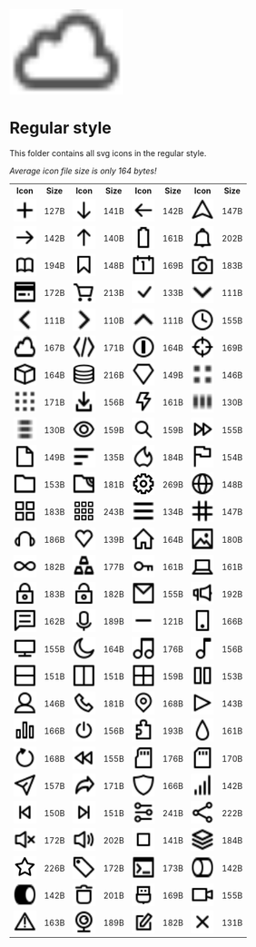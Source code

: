 
<img src="../dream.svg" width=200 height=150/>

# **Regular style**

This folder contains all svg icons in the regular style.

*Average icon file size is only 164 bytes!*

<table><tr><th>Icon</th><th>Size</th><th>Icon</th><th>Size</th><th>Icon</th><th>Size</th><th>Icon</th><th>Size</th></tr><tr><td><img width=40 height=40 src="add.svg"></td><td>127B</td><td><img width=40 height=40 src="arrow-down.svg"></td><td>141B</td><td><img width=40 height=40 src="arrow-left.svg"></td><td>142B</td><td><img width=40 height=40 src="arrow-nav.svg"></td><td>147B</td></tr><td><img width=40 height=40 src="arrow-right.svg"></td><td>142B</td><td><img width=40 height=40 src="arrow-up.svg"></td><td>140B</td><td><img width=40 height=40 src="battery.svg"></td><td>161B</td><td><img width=40 height=40 src="bell.svg"></td><td>202B</td></tr><td><img width=40 height=40 src="book.svg"></td><td>194B</td><td><img width=40 height=40 src="bookmark.svg"></td><td>148B</td><td><img width=40 height=40 src="calendar.svg"></td><td>169B</td><td><img width=40 height=40 src="camera.svg"></td><td>183B</td></tr><td><img width=40 height=40 src="card.svg"></td><td>172B</td><td><img width=40 height=40 src="cart.svg"></td><td>213B</td><td><img width=40 height=40 src="check-mark.svg"></td><td>133B</td><td><img width=40 height=40 src="chevron-down.svg"></td><td>111B</td></tr><td><img width=40 height=40 src="chevron-left.svg"></td><td>111B</td><td><img width=40 height=40 src="chevron-right.svg"></td><td>110B</td><td><img width=40 height=40 src="chevron-up.svg"></td><td>111B</td><td><img width=40 height=40 src="clock.svg"></td><td>155B</td></tr><td><img width=40 height=40 src="cloud.svg"></td><td>167B</td><td><img width=40 height=40 src="code.svg"></td><td>171B</td><td><img width=40 height=40 src="coin.svg"></td><td>164B</td><td><img width=40 height=40 src="crosshair.svg"></td><td>169B</td></tr><td><img width=40 height=40 src="cube.svg"></td><td>164B</td><td><img width=40 height=40 src="database.svg"></td><td>216B</td><td><img width=40 height=40 src="diamond.svg"></td><td>149B</td><td><img width=40 height=40 src="dot-2x2.svg"></td><td>146B</td></tr><td><img width=40 height=40 src="dot-3x3.svg"></td><td>171B</td><td><img width=40 height=40 src="download.svg"></td><td>156B</td><td><img width=40 height=40 src="electricity.svg"></td><td>161B</td><td><img width=40 height=40 src="ellipsis-h.svg"></td><td>130B</td></tr><td><img width=40 height=40 src="ellipsis-v.svg"></td><td>130B</td><td><img width=40 height=40 src="eye.svg"></td><td>159B</td><td><img width=40 height=40 src="eyeglass.svg"></td><td>159B</td><td><img width=40 height=40 src="fast-forward.svg"></td><td>155B</td></tr><td><img width=40 height=40 src="file.svg"></td><td>149B</td><td><img width=40 height=40 src="filter.svg"></td><td>135B</td><td><img width=40 height=40 src="fire.svg"></td><td>184B</td><td><img width=40 height=40 src="flag.svg"></td><td>154B</td></tr><td><img width=40 height=40 src="folder.svg"></td><td>153B</td><td><img width=40 height=40 src="ftp.svg"></td><td>181B</td><td><img width=40 height=40 src="gear.svg"></td><td>269B</td><td><img width=40 height=40 src="globe.svg"></td><td>148B</td></tr><td><img width=40 height=40 src="grid-2x2.svg"></td><td>183B</td><td><img width=40 height=40 src="grid-3x3.svg"></td><td>243B</td><td><img width=40 height=40 src="hamburger.svg"></td><td>134B</td><td><img width=40 height=40 src="hashtag.svg"></td><td>147B</td></tr><td><img width=40 height=40 src="headset.svg"></td><td>186B</td><td><img width=40 height=40 src="heart.svg"></td><td>139B</td><td><img width=40 height=40 src="home.svg"></td><td>164B</td><td><img width=40 height=40 src="image.svg"></td><td>180B</td></tr><td><img width=40 height=40 src="infinity.svg"></td><td>182B</td><td><img width=40 height=40 src="ingot.svg"></td><td>177B</td><td><img width=40 height=40 src="key.svg"></td><td>161B</td><td><img width=40 height=40 src="laptop.svg"></td><td>161B</td></tr><td><img width=40 height=40 src="lock-closed.svg"></td><td>183B</td><td><img width=40 height=40 src="lock-open.svg"></td><td>182B</td><td><img width=40 height=40 src="mail.svg"></td><td>155B</td><td><img width=40 height=40 src="megaphone.svg"></td><td>192B</td></tr><td><img width=40 height=40 src="message.svg"></td><td>162B</td><td><img width=40 height=40 src="microphone.svg"></td><td>189B</td><td><img width=40 height=40 src="minus.svg"></td><td>121B</td><td><img width=40 height=40 src="mobile.svg"></td><td>166B</td></tr><td><img width=40 height=40 src="monitor.svg"></td><td>155B</td><td><img width=40 height=40 src="moon.svg"></td><td>164B</td><td><img width=40 height=40 src="note-double.svg"></td><td>176B</td><td><img width=40 height=40 src="note.svg"></td><td>156B</td></tr><td><img width=40 height=40 src="panel-1x2.svg"></td><td>151B</td><td><img width=40 height=40 src="panel-2x1.svg"></td><td>151B</td><td><img width=40 height=40 src="panel-2x2.svg"></td><td>159B</td><td><img width=40 height=40 src="pause.svg"></td><td>153B</td></tr><td><img width=40 height=40 src="person.svg"></td><td>146B</td><td><img width=40 height=40 src="phone.svg"></td><td>181B</td><td><img width=40 height=40 src="pin-mark.svg"></td><td>168B</td><td><img width=40 height=40 src="play.svg"></td><td>143B</td></tr><td><img width=40 height=40 src="poll.svg"></td><td>166B</td><td><img width=40 height=40 src="power.svg"></td><td>156B</td><td><img width=40 height=40 src="puzzle.svg"></td><td>193B</td><td><img width=40 height=40 src="raindrop.svg"></td><td>161B</td></tr><td><img width=40 height=40 src="refresh.svg"></td><td>168B</td><td><img width=40 height=40 src="rewind.svg"></td><td>155B</td><td><img width=40 height=40 src="sd-micro.svg"></td><td>176B</td><td><img width=40 height=40 src="sd.svg"></td><td>170B</td></tr><td><img width=40 height=40 src="send.svg"></td><td>157B</td><td><img width=40 height=40 src="share.svg"></td><td>171B</td><td><img width=40 height=40 src="shield.svg"></td><td>166B</td><td><img width=40 height=40 src="signal.svg"></td><td>142B</td></tr><td><img width=40 height=40 src="skip-backward.svg"></td><td>150B</td><td><img width=40 height=40 src="skip-forward.svg"></td><td>151B</td><td><img width=40 height=40 src="sliders.svg"></td><td>241B</td><td><img width=40 height=40 src="social.svg"></td><td>222B</td></tr><td><img width=40 height=40 src="speaker-off.svg"></td><td>172B</td><td><img width=40 height=40 src="speaker-on.svg"></td><td>202B</td><td><img width=40 height=40 src="square.svg"></td><td>141B</td><td><img width=40 height=40 src="stack.svg"></td><td>184B</td></tr><td><img width=40 height=40 src="star.svg"></td><td>226B</td><td><img width=40 height=40 src="tag.svg"></td><td>172B</td><td><img width=40 height=40 src="terminal.svg"></td><td>173B</td><td><img width=40 height=40 src="toggle-off.svg"></td><td>142B</td></tr><td><img width=40 height=40 src="toggle-on.svg"></td><td>142B</td><td><img width=40 height=40 src="trash.svg"></td><td>201B</td><td><img width=40 height=40 src="usb.svg"></td><td>169B</td><td><img width=40 height=40 src="video.svg"></td><td>155B</td></tr><td><img width=40 height=40 src="warning.svg"></td><td>163B</td><td><img width=40 height=40 src="webcam.svg"></td><td>189B</td><td><img width=40 height=40 src="write.svg"></td><td>182B</td><td><img width=40 height=40 src="x-mark.svg"></td><td>131B</td></table>
    